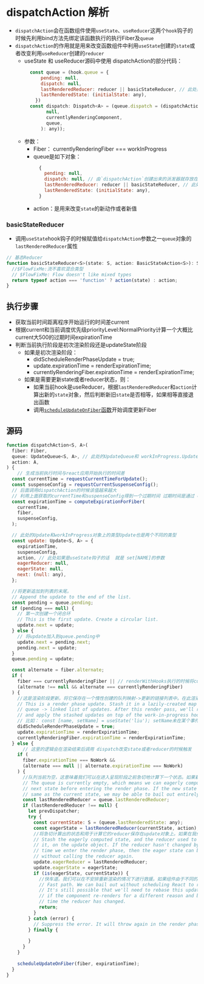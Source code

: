 # dispatchAction 解析
* `dispatchAction`会在函数组件使用`useState`、`useReducer`这两个`hook`钩子的时候先利用bind方法先绑定该函数执行的执行Fiber及`queue`
* `dispatchAction`的作用就是用来改变函数组件中利用`useState`创建的`state`或者改变利用`useReducer`创建的`reducer`
    - useState 和 useReducer源码中使用 dispatchAction的部分代码：
        ```javascript
          const queue = (hook.queue = {
              pending: null,
              dispatch: null,
              lastRenderedReducer: reducer || basicStateReducer, // 此处是useReducer与useState不同的地方，用来在执行dispatchAction的时候进行区别对待
              lastRenderedState: (initialState: any),
            })
          const dispatch: Dispatch<A> = (queue.dispatch = (dispatchAction.bind(
                null,
                currentlyRenderingComponent,
                queue,
              ): any));
        ```
    - 参数：
        + Fiber： currentlyRenderingFiber === workInProgress
        + queue是如下对象：
            ```javascript
              {
                pending: null,
                dispatch: null, // 由`dispatchAction`创建出来的派发器就存放在此处
                lastRenderedReducer: reducer || basicStateReducer, // 此处是useReducer与useState不同的地方，用来在执行dispatchAction的时候进行区别对待
                lastRenderedState: (initialState: any),
              }
            ```
        + action：是用来改变`state`的新动作或者新值
        
### basicStateReducer
* 调用`useState`hook钩子的时候赋值给`dispatchAction`参数之一`queue`对象的`lastRenderedReducer`属性
```javascript
// 基态Reducer
function basicStateReducer<S>(state: S, action: BasicStateAction<S>): S {
  //$FlowFixMe:流不喜欢混合类型
  // $FlowFixMe: Flow doesn't like mixed types
  return typeof action === 'function' ? action(state) : action;
}
```
## 执行步骤
* 获取当前时间距离程序开始运行的时间差current
* 根据current和当前调度优先级priorityLevel:NormalPriority计算一个大概比current大500的过期时间expirationTime
* 判断当前执行阶段是初次渲染阶段还是updateState阶段
    - 如果是初次渲染阶段：
        + didScheduleRenderPhaseUpdate = true;
        + update.expirationTime = renderExpirationTime;
        + currentlyRenderingFiber.expirationTime = renderExpirationTime;
    - 如果是需要更新state或者reducer状态，则：
        + 如果当前hook是useReducer，根据`lastRenderedReducer`和`action`计算出新的`state`对象，然后判断新旧`state`是否相等，如果相等直接退出函数
        + 调用[`scheduleUpdateOnFiber`函数](../react-dom/scheduleUpdateOnFiber解析.md)开始调度更新Fiber
## 源码
```javascript
function dispatchAction<S, A>(
  fiber: Fiber,
  queue: UpdateQueue<S, A>, // 此处的UpdateQueue和 workInProgress.UpdateQueue是两回事
  action: A,
) {
    // 生成当前执行时间与react应用开始执行的时间差
  const currentTime = requestCurrentTimeForUpdate();
  const suspenseConfig = requestCurrentSuspenseConfig();
  // 后面调用dispatchAction的时候该值越来越大
  // 利用上面获取的currentTime和suspenseConfig得到一个过期时间 过期时间是通过 computeAsyncExpiration计算得出的的，大概比currentTime大 500左右
  const expirationTime = computeExpirationForFiber(
    currentTime,
    fiber,
    suspenseConfig,
  );

  // 此处的Update和workInProgress对象上的类型Update也是两个不同的类型
  const update: Update<S, A> = {
    expirationTime,
    suspenseConfig,
    action, // 此处如果是useState钩子的话  就是 set[NAME]的参数
    eagerReducer: null,
    eagerState: null,
    next: (null: any),
  };

  //将更新追加到列表的末尾。
  // Append the update to the end of the list.
  const pending = queue.pending;
  if (pending === null) {
    // 第一次创建一个闭合环
    // This is the first update. Create a circular list.
    update.next = update;
  } else {
    // 将update加入到queue.pending中
    update.next = pending.next;
    pending.next = update;
  }
  queue.pending = update;

  const alternate = fiber.alternate;
  if (
    fiber === currentlyRenderingFiber || // renderWithHooks执行的时候将currentlyRenderingFiber设置为workInProgress
    (alternate !== null && alternate === currentlyRenderingFiber)
  ) {
    //这是渲染阶段更新。将它保存在一个惰性创建的队列映射->更新的链接列表中。在此渲染过程之后，我们将重新启动并在work-in-progress hook的顶部应用隐藏的更新
    // This is a render phase update. Stash it in a lazily-created map of
    // queue -> linked list of updates. After this render pass, we'll restart
    // and apply the stashed updates on top of the work-in-progress hook.
    // 比如： const [name, setName] = useState('liu'); setName未在某个事件中触发 而是直接在渲染的时候触发 这时候会走到这里
    didScheduleRenderPhaseUpdate = true;
    update.expirationTime = renderExpirationTime;
    currentlyRenderingFiber.expirationTime = renderExpirationTime;
  } else {
      // 这里的逻辑会在渲染结束后调用 dispatch改变state或者reducer的时候触发
    if (
      fiber.expirationTime === NoWork &&
      (alternate === null || alternate.expirationTime === NoWork)
    ) {
      //队列当前为空，这意味着我们可以在进入呈现阶段之前急切地计算下一个状态。如果新的state和现在的state一样，我们也许能够完全摆脱困境。
      // The queue is currently empty, which means we can eagerly compute the
      // next state before entering the render phase. If the new state is the
      // same as the current state, we may be able to bail out entirely.
      const lastRenderedReducer = queue.lastRenderedReducer;
      if (lastRenderedReducer !== null) {
        let prevDispatcher;
        try {
          const currentState: S = (queue.lastRenderedState: any);
          const eagerState = lastRenderedReducer(currentState, action);
          //将急切计算出的状态和用于计算它的reducer保存在update对象上。如果在我们进入渲染阶段时还原器还没有改变，那么可以在不再次调用还原器的情况下使用急切状态。
          // Stash the eagerly computed state, and the reducer used to compute
          // it, on the update object. If the reducer hasn't changed by the
          // time we enter the render phase, then the eager state can be used
          // without calling the reducer again.
          update.eagerReducer = lastRenderedReducer;
          update.eagerState = eagerState;
          if (is(eagerState, currentState)) {
            //快车道。我们可以在不安排重新渲染的情况下进行救援。如果组件由于不同的原因重新呈现，并且此时还原器已更改，则我们以后仍有可能需要重新调整此更新。
            // Fast path. We can bail out without scheduling React to re-render.
            // It's still possible that we'll need to rebase this update later,
            // if the component re-renders for a different reason and by that
            // time the reducer has changed.
            return;
          }
        } catch (error) {
          // Suppress the error. It will throw again in the render phase.
        } finally {
         
        }
      }
    }
   
    scheduleUpdateOnFiber(fiber, expirationTime);
  }
}
```
